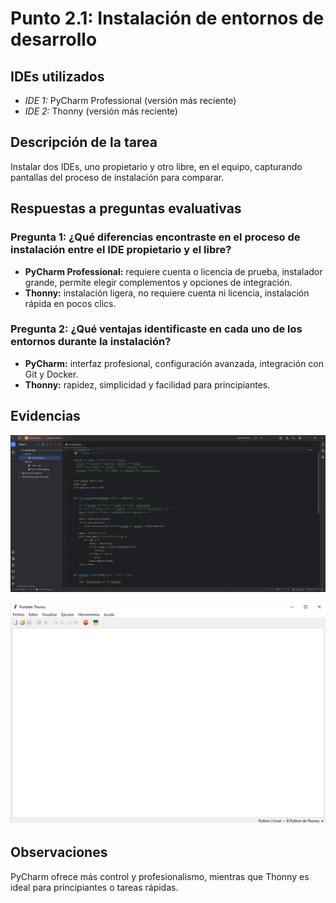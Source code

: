 # Punto 2.1: Instalación de entornos de desarrollo

## IDEs utilizados
- *IDE 1:* PyCharm Professional (versión más reciente)  
- *IDE 2:* Thonny (versión más reciente)

## Descripción de la tarea
Instalar dos IDEs, uno propietario y otro libre, en el equipo, capturando pantallas del proceso de instalación para comparar.

## Respuestas a preguntas evaluativas
### Pregunta 1: ¿Qué diferencias encontraste en el proceso de instalación entre el IDE propietario y el libre?
- **PyCharm Professional:** requiere cuenta o licencia de prueba, instalador grande, permite elegir complementos y opciones de integración.  
- **Thonny:** instalación ligera, no requiere cuenta ni licencia, instalación rápida en pocos clics.

### Pregunta 2: ¿Qué ventajas identificaste en cada uno de los entornos durante la instalación?
- **PyCharm:** interfaz profesional, configuración avanzada, integración con Git y Docker.  
- **Thonny:** rapidez, simplicidad y facilidad para principiantes.

## Evidencias
![Captura 1](../capturas/1.png)  

![Captura 2](../capturas/2.png)

## Observaciones
PyCharm ofrece más control y profesionalismo, mientras que Thonny es ideal para principiantes o tareas rápidas.
